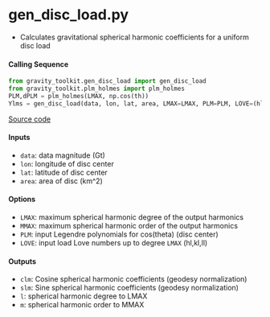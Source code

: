 gen_disc_load.py
================

 - Calculates gravitational spherical harmonic coefficients for a uniform disc load

#### Calling Sequence
```python
from gravity_toolkit.gen_disc_load import gen_disc_load
from gravity_toolkit.plm_holmes import plm_holmes
PLM,dPLM = plm_holmes(LMAX, np.cos(th))
Ylms = gen_disc_load(data, lon, lat, area, LMAX=LMAX, PLM=PLM, LOVE=(hl,kl,ll))
```
[Source code](https://github.com/tsutterley/read-GRACE-harmonics/blob/master/gravity_toolkit/gen_disc_load.py)

#### Inputs
 - `data`: data magnitude (Gt)
 - `lon`: longitude of disc center
 - `lat`: latitude of disc center
 - `area`: area of disc (km^2)

#### Options
 - `LMAX`:  maximum spherical harmonic degree of the output harmonics  
 - `MMAX`: maximum spherical harmonic order of the output harmonics  
 - `PLM`: input Legendre polynomials for cos(theta) (disc center)  
 - `LOVE`: input load Love numbers up to degree `LMAX` (hl,kl,ll)  

#### Outputs
 - `clm`: Cosine spherical harmonic coefficients (geodesy normalization)
 - `slm`: Sine spherical harmonic coefficients (geodesy normalization)
 - `l`: spherical harmonic degree to LMAX
 - `m`: spherical harmonic order to MMAX
